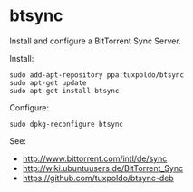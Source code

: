 btsync
======

Install and configure a BitTorrent Sync Server. 

Install:

	sudo add-apt-repository ppa:tuxpoldo/btsync
	sudo apt-get update
	sudo apt-get install btsync 

Configure:

	sudo dpkg-reconfigure btsync

See:

- http://www.bittorrent.com/intl/de/sync
- http://wiki.ubuntuusers.de/BitTorrent_Sync
- https://github.com/tuxpoldo/btsync-deb
